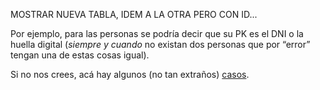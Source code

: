 MOSTRAR NUEVA TABLA, IDEM A LA OTRA PERO CON ID... 

Por ejemplo, para las personas se podría decir que su PK es el DNI o la huella digital (_siempre y cuando_ no existan dos personas que por “error” tengan una de estas cosas igual).

Si no nos crees, acá hay algunos (no tan extraños) [casos](https://www.diariouno.com.ar//c168678).

